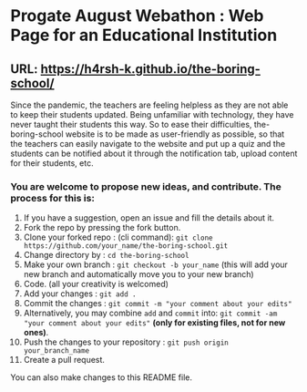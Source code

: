 # Progate August Webathon : Web Page for an Educational Institution

## URL: https://h4rsh-k.github.io/the-boring-school/

Since the pandemic, the teachers are feeling helpless as they are not able to keep their students updated.
Being unfamiliar with technology, they have never taught their students this way. 
So to ease their difficulties, the-boring-school website is to be made as user-friendly as possible, so that 
the teachers can easily navigate to the website and put up a quiz and the students can be notified about it through the notification tab, upload content for their students, etc.

### You are welcome to propose new ideas, and contribute. The process for this is:
1. If you have a suggestion, open an issue and fill the details about it.
2. Fork the repo by pressing the fork button.
3. Clone your forked repo : (cli command): `git clone https://github.com/your_name/the-boring-school.git`
4. Change directory by : `cd the-boring-school`
5. Make your own branch : `git checkout -b your_name` (this will add your new branch and automatically move you to your new branch)
6. Code. (all your creativity is welcomed)
7. Add your changes : `git add .`
8. Commit the changes : `git commit -m "your comment about your edits"`
9. Alternatively, you may combine `add` and `commit` into: `git commit -am "your comment about your edits"` **(only for existing files, not for new ones)**.
9. Push the changes to your repository : `git push origin your_branch_name`
10. Create a pull request.

You can also make changes to this README file.
